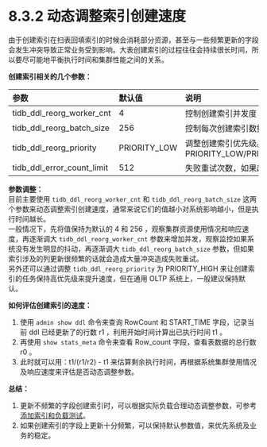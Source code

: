 # 8.3.2 动态调整索引创建速度


由于创建索引在扫表回填索引的时候会消耗部分资源，甚至与一些频繁更新的字段会发生冲突导致正常业务受到影响。大表创建索引的过程往往会持续很长时间，所以要尽可能地平衡执行时间和集群性能之间的关系。  
  
**创建索引相关的几个参数：**  

| 参数 | 默认值 | 说明 |
| :------------------------- | :----------- | :----------------------------------------------------------- |
| tidb_ddl_reorg_worker_cnt | 4 | 控制创建索引并发度 |
| tidb_ddl_reorg_batch_size | 256 | 控制每次创建索引数据的数量 |
| tidb_ddl_reorg_priority | PRIORITY_LOW | 调整创建索引优先级。参数有 PRIORITY_LOW/PRIORITY_NORMAL/PRIORITY_HIGH |
| tidb_ddl_error_count_limit | 512 | 失败重试次数，如果超过该次数创建索引会失败 |
  
**参数调整：**  
目前主要使用 `tidb_ddl_reorg_worker_cnt` 和 `tidb_ddl_reorg_batch_size` 这两个参数来动态调整索引创建速度，通常来说它们的值越小对系统影响越小，但是执行时间越长。  
一般情况下，先将值保持为默认的 4 和 256 ，观察集群资源使用情况和响应速度，再逐渐调大 `tidb_ddl_reorg_worker_cnt` 参数来增加并发，观察监控如果系统没有发生明显的抖动，再逐渐调大 `tidb_ddl_reorg_batch_size` 参数，但如果索引涉及的列更新很频繁的话就会造成大量冲突造成失败重试。  
另外还可以通过调整 `tidb_ddl_reorg_priority` 为 PRIORITY_HIGH 来让创建索引的任务保持高优先级来提升速度，但在通用 OLTP 系统上，一般建议保持默认。  
  
**如何评估创建索引的速度：**  
1. 使用 `admin show ddl` 命令来查询 RowCount 和 START_TIME 字段，记录当前 ddl 已经更新了的行数 r1 ，利用开始时间计算出已执行时间 t1 。
2. 再使用 `show stats_meta` 命令来查看 Row_count 字段，查看表数据的总行数 r0 。
3. 此时就可以用：t1/(r1/r2) - t1 来估算剩余执行时间，再根据系统集群使用情况及响应速度来评估是否动态调整参数。  
  
**总结：**  
1. 更新不频繁的字段创建索引时，可以根据实际负载合理动态调整参数，可参考[添加索引和负载测试](https://pingcap.com/docs-cn/stable/benchmark/add-index-with-load/#%E6%B5%8B%E8%AF%95%E6%96%B9%E6%A1%88-1-add-index-%E7%9B%AE%E6%A0%87%E5%88%97%E8%A2%AB%E9%A2%91%E7%B9%81-update)。  
2. 如果创建索引的字段上更新十分频繁，可以保持默认参数值，来优先系统及业务的稳定。  
